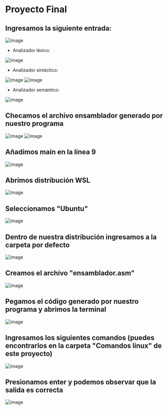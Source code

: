 # Proyecto Final

## Ingresamos la siguiente entrada:

![image](https://user-images.githubusercontent.com/80979314/205792810-841baab8-5d68-4b16-8fd0-83fcc34c3021.png)

- Analizador léxico:

![image](https://user-images.githubusercontent.com/80979314/205792870-03999028-8982-40ef-80b3-7798c526cd6e.png)

- Analizador sintáctico:

![image](https://user-images.githubusercontent.com/80979314/205792921-4d4f83f8-4e8d-483d-8011-47e07af6f310.png)
![image](https://user-images.githubusercontent.com/80979314/205792963-7e4ccbf5-6ef0-4807-843f-54110365296b.png)

- Analizador semántico:

![image](https://user-images.githubusercontent.com/80979314/205792990-2b150a5b-3a49-4816-bc02-38eea5b29993.png)

## Checamos el archivo ensamblador generado por nuestro programa

![image](https://user-images.githubusercontent.com/80979314/205793076-a9efd680-b11a-47ad-851d-e1424fa744d7.png)
![image](https://user-images.githubusercontent.com/80979314/205793116-40ea14f2-5793-4f61-8105-acd99899dadd.png)

## Añadimos main en la línea 9

![image](https://user-images.githubusercontent.com/80979314/205793168-68ac5e80-adff-41a2-b9a5-d7720c1d2f30.png)

## Abrimos distribución WSL

![image](https://user-images.githubusercontent.com/80979314/205793328-bc3115fe-a9d6-4dbe-a719-4d6cb299a343.png)

## Seleccionamos "Ubuntu"

![image](https://user-images.githubusercontent.com/80979314/205793457-86427119-844a-4407-a1e7-6618262e052a.png)

## Dentro de nuestra distribución ingresamos a la carpeta por defecto

![image](https://user-images.githubusercontent.com/80979314/205793552-ec0feb59-bfbb-47ca-8bcc-8752b6875f89.png)

## Creamos el archivo "ensamblador.asm"

![image](https://user-images.githubusercontent.com/80979314/205793628-5f275043-0175-4bfb-b726-0885b7ad7928.png) <br>

## Pegamos el código generado por nuestro programa y abrimos la terminal

![image](https://user-images.githubusercontent.com/80979314/205793751-869deafb-cf8f-418a-ba22-f0d15fb1da6e.png) <br>

## Ingresamos los siguientes comandos (puedes encontrarlos en la carpeta "Comandos linux" de este proyecto)

![image](https://user-images.githubusercontent.com/80979314/205793997-1c922082-9b30-47b1-a28d-a572903da2d4.png) <br>

## Presionamos enter y podemos observar que la salida es correcta

![image](https://user-images.githubusercontent.com/80979314/205794084-9eba609b-20b1-4357-9835-bcb179a4322d.png)
